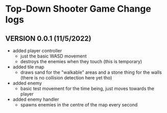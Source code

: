# Top-Down Shooter Game Change logs

## VERSION 0.0.1 (11/5/2022)

* added player controller
  * just the basic WASD movement
  * destroys the enemies when they touch (this is temporary)
* added tile map
  * draws sand for the "walkable" areas and a stone thing for the walls (there is no collision detection here yet tho)
* added enemy
  * basic test movement for the time being, just moves towards the player
* added enemy handler
  * spawns enemies in the centre of the map every second
